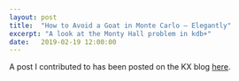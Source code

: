 ```yaml
---
layout: post
title:  "How to Avoid a Goat in Monte Carlo – Elegantly"
excerpt: "A look at the Monty Hall problem in kdb+"
date:   2019-02-19 12:00:00
---
```


A post I contributed to has been posted on the KX blog [here](https://kx.com/blog/how-to-avoid-a-goat-in-monte-carlo-elegantly/).
